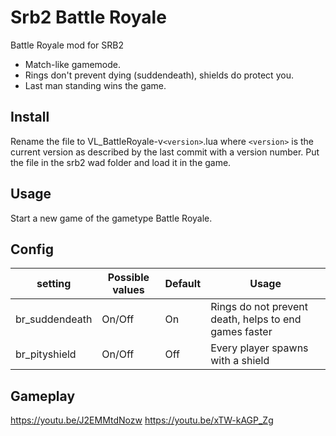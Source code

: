 # Srb2 Battle Royale

Battle Royale mod for SRB2

- Match-like gamemode.
- Rings don't prevent dying (suddendeath), shields do protect you.
- Last man standing wins the game.

## Install

Rename the file to VL_BattleRoyale-v`<version>`.lua where `<version>` is the current version as described by the last commit with a version number.
Put the file in the srb2 wad folder and load it in the game.

## Usage

Start a new game of the gametype Battle Royale.

## Config

|setting|Possible values|Default|Usage|
|-------|---------------|-------|-----|
|br_suddendeath|On/Off|On|Rings do not prevent death, helps to end games faster|
|br_pityshield|On/Off|Off|Every player spawns with a shield|

## Gameplay

https://youtu.be/J2EMMtdNozw
https://youtu.be/xTW-kAGP_Zg
